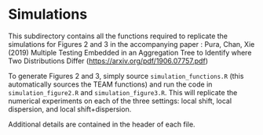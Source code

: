 # Simulations

This subdirectory contains all the functions required to replicate the simulations for Figures 2 and 3 in the 
accompanying paper : Pura, Chan, Xie (2019) Multiple Testing Embedded in an Aggregation Tree to Identify
where Two Distributions Differ (https://arxiv.org/pdf/1906.07757.pdf)

To generate Figures 2 and 3, simply source `simulation_functions.R` (this automatically sources the TEAM 
functions) and run the code in `simulation_figure2.R` and `simulation_figure3.R`. This will replicate the 
numerical experiments on each of the three settings: local shift, local dispersion, and local shift+dispersion. 

Additional details are contained in the header of each file. 

